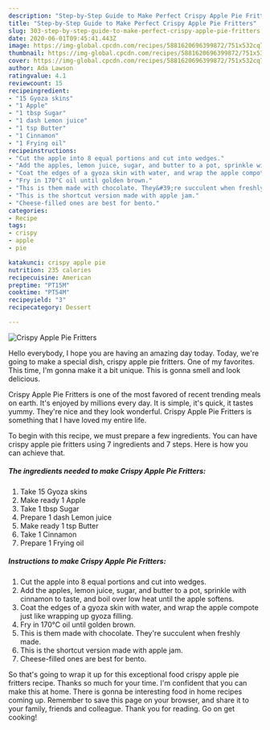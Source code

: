 ```yaml
---
description: "Step-by-Step Guide to Make Perfect Crispy Apple Pie Fritters"
title: "Step-by-Step Guide to Make Perfect Crispy Apple Pie Fritters"
slug: 303-step-by-step-guide-to-make-perfect-crispy-apple-pie-fritters
date: 2020-06-01T09:45:41.443Z
image: https://img-global.cpcdn.com/recipes/5881620696399872/751x532cq70/crispy-apple-pie-fritters-recipe-main-photo.jpg
thumbnail: https://img-global.cpcdn.com/recipes/5881620696399872/751x532cq70/crispy-apple-pie-fritters-recipe-main-photo.jpg
cover: https://img-global.cpcdn.com/recipes/5881620696399872/751x532cq70/crispy-apple-pie-fritters-recipe-main-photo.jpg
author: Ada Lawson
ratingvalue: 4.1
reviewcount: 15
recipeingredient:
- "15 Gyoza skins"
- "1 Apple"
- "1 tbsp Sugar"
- "1 dash Lemon juice"
- "1 tsp Butter"
- "1 Cinnamon"
- "1 Frying oil"
recipeinstructions:
- "Cut the apple into 8 equal portions and cut into wedges."
- "Add the apples, lemon juice, sugar, and butter to a pot, sprinkle with cinnamon to taste, and boil over low heat until the apple softens."
- "Coat the edges of a gyoza skin with water, and wrap the apple compote just like wrapping up gyoza filling."
- "Fry in 170°C oil until golden brown."
- "This is them made with chocolate. They&#39;re succulent when freshly made."
- "This is the shortcut version made with apple jam."
- "Cheese-filled ones are best for bento."
categories:
- Recipe
tags:
- crispy
- apple
- pie

katakunci: crispy apple pie 
nutrition: 235 calories
recipecuisine: American
preptime: "PT15M"
cooktime: "PT54M"
recipeyield: "3"
recipecategory: Dessert

---
```



![Crispy Apple Pie Fritters](https://img-global.cpcdn.com/recipes/5881620696399872/751x532cq70/crispy-apple-pie-fritters-recipe-main-photo.jpg)

Hello everybody, I hope you are having an amazing day today. Today, we're going to make a special dish, crispy apple pie fritters. One of my favorites. This time, I'm gonna make it a bit unique. This is gonna smell and look delicious.



Crispy Apple Pie Fritters is one of the most favored of recent trending meals on earth. It's enjoyed by millions every day. It is simple, it's quick, it tastes yummy. They're nice and they look wonderful. Crispy Apple Pie Fritters is something that I have loved my entire life.


To begin with this recipe, we must prepare a few ingredients. You can have crispy apple pie fritters using 7 ingredients and 7 steps. Here is how you can achieve that.

##### The ingredients needed to make Crispy Apple Pie Fritters:

1. Take 15 Gyoza skins
1. Make ready 1 Apple
1. Take 1 tbsp Sugar
1. Prepare 1 dash Lemon juice
1. Make ready 1 tsp Butter
1. Take 1 Cinnamon
1. Prepare 1 Frying oil




##### Instructions to make Crispy Apple Pie Fritters:

1. Cut the apple into 8 equal portions and cut into wedges.
1. Add the apples, lemon juice, sugar, and butter to a pot, sprinkle with cinnamon to taste, and boil over low heat until the apple softens.
1. Coat the edges of a gyoza skin with water, and wrap the apple compote just like wrapping up gyoza filling.
1. Fry in 170°C oil until golden brown.
1. This is them made with chocolate. They&#39;re succulent when freshly made.
1. This is the shortcut version made with apple jam.
1. Cheese-filled ones are best for bento.




So that's going to wrap it up for this exceptional food crispy apple pie fritters recipe. Thanks so much for your time. I'm confident that you can make this at home. There is gonna be interesting food in home recipes coming up. Remember to save this page on your browser, and share it to your family, friends and colleague. Thank you for reading. Go on get cooking!
